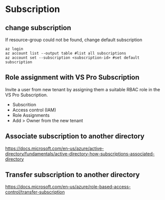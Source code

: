 # Subscription

## change subscription
If resource-group could not be found, change default subscription
```
az login
az account list --output table #list all subscriptions
az account set --subscription <subscription-id> #set default subscription
```

## Role assignment with VS Pro Subscription
Invite a user from new tenant by assigning them a suitable RBAC role in the VS Pro Subscription.
- Subscrition
- Access control (IAM)
- Role Assignments
- Add > Owner from the new tenant

## Associate subscription to another directory
https://docs.microsoft.com/en-us/azure/active-directory/fundamentals/active-directory-how-subscriptions-associated-directory

## Transfer subscription to another directory
https://docs.microsoft.com/en-us/azure/role-based-access-control/transfer-subscription
